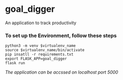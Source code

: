 # goal_digger
An application to track productivity

<h3>To set up the Environment, follow these steps</h3>

```
python3 -m venv $virtualenv_name
source $virtualenv_name/bin/activate
pip insatll -r requirements.txt
export FLASK_APP=goal_digger
flask run
```
*The application can be accssed on localhost port 5000*